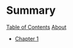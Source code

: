 # Summary

[Table of Contents](./table_of_contents.md)
[About](./about.md)
- [Chapter 1](./chapter_1.md)
